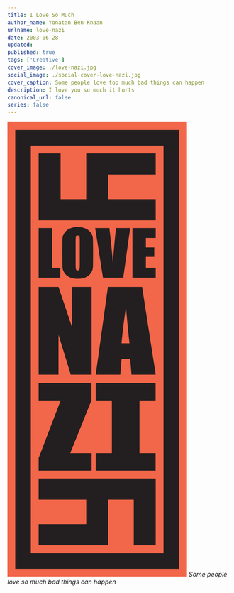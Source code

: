 ```yaml
---
title: I Love So Much
author_name: Yonatan Ben Knaan
urlname: love-nazi
date: 2003-06-28
updated:
published: true
tags: ['Creative']
cover_image: ./love-nazi.jpg
social_image: ./social-cover-love-nazi.jpg
cover_caption: Some people love too much bad things can happen
description: I love you so much it hurts
canonical_url: false
series: false
---
```


![Some people love too much bad things can happen](./love-nazi.svg)
*Some people love so much bad things can happen*











